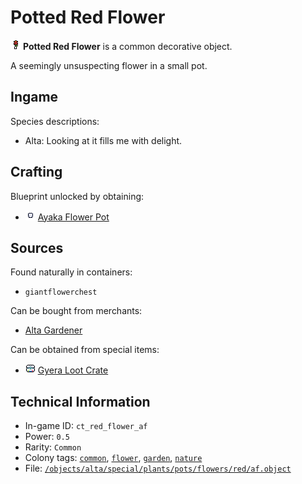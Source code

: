 # Potted Red Flower

<img src="https://raw.githubusercontent.com/Ceterai/Enternia/main/objects/alta/special/plants/pots/flowers/red/icon.png" alt="Potted Red Flower icon" loading="lazy" height=16px width="auto" /> **Potted Red Flower** is a common decorative object.

A seemingly unsuspecting flower in a small pot.

## Ingame

Species descriptions:

- Alta: Looking at it fills me with delight.

## Crafting

Blueprint unlocked by obtaining:

- <img src="https://raw.githubusercontent.com/Ceterai/Enternia/main/objects/alta/special/tools/pots/basic/icon.png" alt="Ayaka Flower Pot icon" loading="lazy" height=16px width="auto" /> [Ayaka Flower Pot](https://ceterai.github.io/MyEnternia/Wiki/AyakaFlowerPot)

## Sources

Found naturally in containers:

- `giantflowerchest`

Can be bought from merchants:

- [Alta Gardener](https://ceterai.github.io/MyEnternia/Wiki/AltaGardener)

Can be obtained from special items:

- <img src="https://raw.githubusercontent.com/Ceterai/Enternia/main/items/active/alta/loot/biome/ct_gyera_loot.png" alt="Gyera Loot Crate icon" loading="lazy" height=16px width="auto" /> [Gyera Loot Crate](https://ceterai.github.io/MyEnternia/Wiki/GyeraLootCrate)

## Technical Information

- In-game ID: `ct_red_flower_af`
- Power: `0.5`
- Rarity: `Common`
- Colony tags: [`common`](https://ceterai.github.io/MyEnternia/Wiki/Tags/Common), [`flower`](https://ceterai.github.io/MyEnternia/Wiki/Tags/Flower), [`garden`](https://ceterai.github.io/MyEnternia/Wiki/Tags/Garden), [`nature`](https://ceterai.github.io/MyEnternia/Wiki/Tags/Nature)
- File: [`/objects/alta/special/plants/pots/flowers/red/af.object`](https://github.com/Ceterai/Enternia/blob/main/objects/alta/special/plants/pots/flowers/red/af.object)
